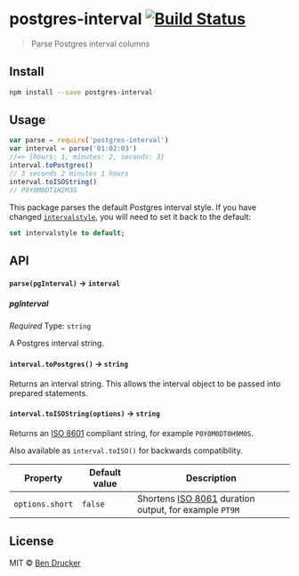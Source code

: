 # postgres-interval [![Build Status](https://travis-ci.org/bendrucker/postgres-interval.svg?branch=master)](https://travis-ci.org/bendrucker/postgres-interval)

> Parse Postgres interval columns


## Install

```sh
npm install --save postgres-interval
```


## Usage

```js
var parse = require('postgres-interval')
var interval = parse('01:02:03')
//=> {hours: 1, minutes: 2, seconds: 3}
interval.toPostgres()
// 3 seconds 2 minutes 1 hours
interval.toISOString()
// P0Y0M0DT1H2M3S
```

This package parses the default Postgres interval style. If you have changed [`intervalstyle`](https://www.postgresql.org/docs/current/runtime-config-client.html#GUC-INTERVALSTYLE), you will need to set it back to the default:

```sql
set intervalstyle to default;
```

## API

#### `parse(pgInterval)` -> `interval`

##### pgInterval

*Required*
Type: `string`

A Postgres interval string.

#### `interval.toPostgres()` -> `string`

Returns an interval string. This allows the interval object to be passed into prepared statements.

#### `interval.toISOString(options)` -> `string`

Returns an [ISO 8601](https://en.wikipedia.org/wiki/ISO_8601#Durations) compliant string, for example `P0Y0M0DT0H9M0S`.

Also available as `interval.toISO()` for backwards compatibility.

| Property        | Default value | Description                                                                                               |
| --------------- | ------------- | --------------------------------------------------------------------------------------------------------- |
| `options.short` | `false`       | Shortens [ISO 8061](https://en.wikipedia.org/wiki/ISO_8601#Durations) duration output, for example `PT9M` |

## License

MIT © [Ben Drucker](http://bendrucker.me)
